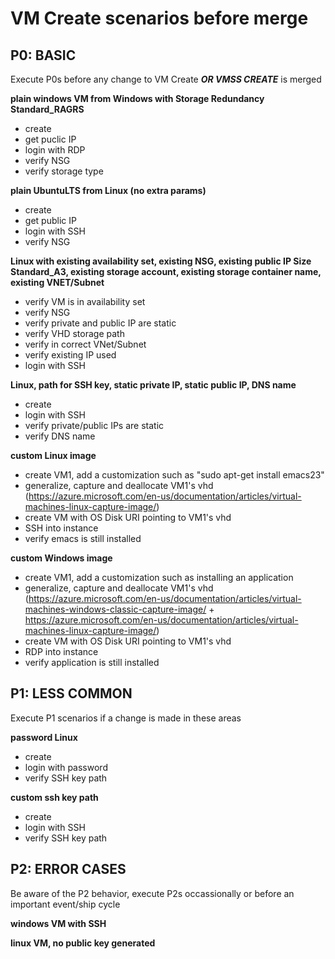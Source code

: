 # VM Create scenarios before merge #

## P0: BASIC ##
Execute P0s before any change to VM Create ***OR VMSS CREATE*** is merged

**plain windows VM from Windows with Storage Redundancy Standard_RAGRS**

 - create
 - get puclic IP
 - login with RDP
 - verify NSG
 - verify storage type

**plain UbuntuLTS from Linux (no extra params)**

 - create
 - get public IP
 - login with SSH
 - verify NSG

**Linux with existing availability set, existing NSG, existing public IP
Size Standard_A3, existing storage account, existing storage container name, existing VNET/Subnet**

 - verify VM is in availability set
 - verify NSG
 - verify private and public IP are static
 - verify VHD storage path
 - verify in correct VNet/Subnet
 - verify existing IP used
 - login with SSH

**Linux, path for SSH key, static private IP, static public IP, DNS name**

 - create
 - login with SSH
 - verify private/public IPs are static
 - verify DNS name

 **custom Linux image**

 - create VM1, add a customization such as "sudo apt-get install emacs23"
 - generalize, capture and deallocate VM1's vhd (https://azure.microsoft.com/en-us/documentation/articles/virtual-machines-linux-capture-image/)
 - create VM with OS Disk URI pointing to VM1's vhd
 - SSH into instance
 - verify emacs is still installed

 **custom Windows image**

 - create VM1, add a customization such as installing an application
 - generalize, capture and deallocate VM1's vhd (https://azure.microsoft.com/en-us/documentation/articles/virtual-machines-windows-classic-capture-image/ + https://azure.microsoft.com/en-us/documentation/articles/virtual-machines-linux-capture-image/)
 - create VM with OS Disk URI pointing to VM1's vhd
 - RDP into instance
 - verify application is still installed

## P1: LESS COMMON ##
Execute P1 scenarios if a change is made in these areas

**password Linux**

 - create
 - login with password
 - verify SSH key path

**custom ssh key path**
 - create
 - login with SSH
 - verify SSH key path

## P2: ERROR CASES ##
Be aware of the P2 behavior, execute P2s occassionally or before an important event/ship cycle

**windows VM with SSH**

**linux VM, no public key generated**